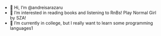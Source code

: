 - 👋 Hi, I’m @andreisarazaru
- 👀 I’m interested in reading books and listening to RnBs! Play Normal Girl by SZA!
- 🌱 I’m currently in college, but I really want to learn some programming languages1


<!---
andreisarazaru/andreisarazaru is a ✨ special ✨ repository because its `README.md` (this file) appears on your GitHub profile.
You can click the Preview link to take a look at your changes.
--->
